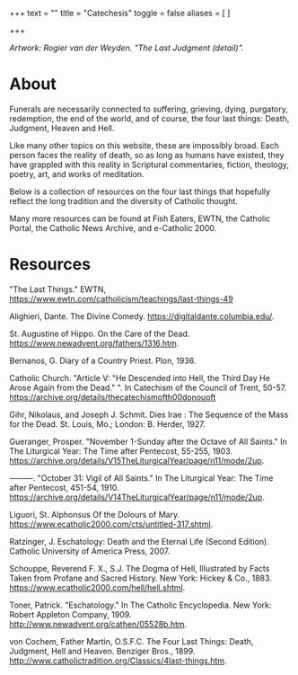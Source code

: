 +++
text = ""
title = "Catechesis"
toggle = false
aliases = [
]

+++

_Artwork: Rogier van der Weyden. "The Last Judgment (detail)"._

# About

Funerals are necessarily connected to suffering, grieving, dying, purgatory, redemption, the end of the world, and of course, the four last things: Death, Judgment, Heaven and Hell. 

Like many other topics on this website, these are impossibly broad. Each person faces the reality of death, so as long as humans have existed, they have grappled with this reality in Scriptural commentaries, fiction, theology, poetry, art, and works of meditation. 

Below is a collection of resources on the four last things that hopefully reflect the long tradition and the diversity of Catholic thought. 

Many more resources can be found at Fish Eaters, EWTN, the Catholic Portal, the Catholic News Archive, and e-Catholic 2000. 

# Resources

"The Last Things." EWTN, https://www.ewtn.com/catholicism/teachings/last-things-49 

Alighieri, Dante. The Divine Comedy. https://digitaldante.columbia.edu/.

St. Augustine of Hippo. On the Care of the Dead. https://www.newadvent.org/fathers/1316.htm.

Bernanos, G. Diary of a Country Priest. Plon, 1936.

Catholic Church. "Article V: "He Descended into Hell, the Third Day He Arose Again from the Dead." ". In Catechism of the Council of Trent, 50-57. https://archive.org/details/thecatechismofth00donouoft 

Gihr, Nikolaus, and Joseph J. Schmit. Dies Irae : The Sequence of the Mass for the Dead. St. Louis, Mo.; London: B. Herder, 1927.

Gueranger, Prosper. "November 1-Sunday after the Octave of All Saints." In The Liturgical Year: The Time after Pentecost, 55-255, 1903. https://archive.org/details/V15TheLiturgicalYear/page/n11/mode/2up.

———. "October 31: Vigil of All Saints." In The Liturgical Year: The Time after Pentecost, 451-54, 1910. https://archive.org/details/V14TheLiturgicalYear/page/n11/mode/2up.

Liguori, St. Alphonsus Of the Dolours of Mary. https://www.ecatholic2000.com/cts/untitled-317.shtml.

Ratzinger, J. Eschatology: Death and the Eternal Life (Second Edition). Catholic University of America Press, 2007.

Schouppe, Reverend F. X., S.J. The Dogma of Hell, Illustrated by Facts Taken from Profane and Sacred History. New York: Hickey & Co., 1883. https://www.ecatholic2000.com/hell/hell.shtml.

Toner, Patrick. "Eschatology." In The Catholic Encyclopedia. New York: Robert Appleton Company, 1909. http://www.newadvent.org/cathen/05528b.htm.

von Cochem, Father Martin, O.S.F.C. The Four Last Things: Death, Judgment, Hell and Heaven. Benziger Bros., 1899. http://www.catholictradition.org/Classics/4last-things.htm.


